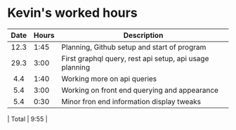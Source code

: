 # Kevin's worked hours

| Date | Hours | Description                                             |
| :--: | ----- | ------------------------------------------------------- |
| 12.3 | 1:45  | Planning, Github setup and start of program             |
| 29.3 | 3:00  | First graphql query, rest api setup, api usage planning |
| 4.4  | 1:40  | Working more on api queries                             |
| 5.4  | 3:00  | Working on front end querying and appearance            |
| 5.4  | 0:30  | Minor fron end information display tweaks               |

| Total | 9:55 |

